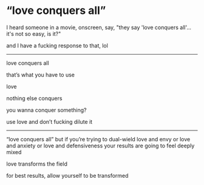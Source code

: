 # “love conquers all”

I heard someone in a movie, onscreen, say, "they say 'love conquers all'... it's not so easy, is it?"

and I have a fucking response to that, lol

***

love conquers all

that’s what you have to use

love

nothing else conquers

you wanna conquer something?

use love and don’t fucking dilute it

***

“love conquers all” but if you’re trying to dual-wield love and envy or love and anxiety or love and defensiveness your results are going to feel deeply mixed

love transforms the field

for best results, allow yourself to be transformed
